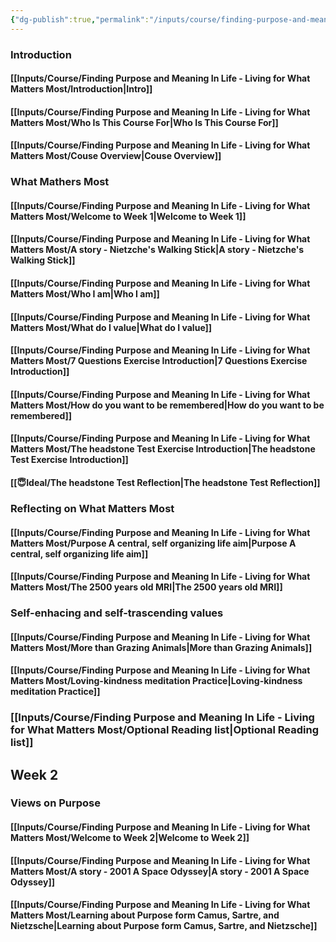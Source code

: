 ```yaml
---
{"dg-publish":true,"permalink":"/inputs/course/finding-purpose-and-meaning-in-life-living-for-what-matters-most/finding-purpose-and-meaning-in-life-living-for-what-matters-most/","tags":["home"]}
---
```


### Introduction
#### [[Inputs/Course/Finding Purpose and Meaning In Life - Living for What Matters Most/Introduction\|Intro]]
#### [[Inputs/Course/Finding Purpose and Meaning In Life - Living for What Matters Most/Who Is This Course For\|Who Is This Course For]]
#### [[Inputs/Course/Finding Purpose and Meaning In Life - Living for What Matters Most/Couse Overview\|Couse Overview]]
### What Mathers Most
#### [[Inputs/Course/Finding Purpose and Meaning In Life - Living for What Matters Most/Welcome to Week 1\|Welcome to Week 1]]
#### [[Inputs/Course/Finding Purpose and Meaning In Life - Living for What Matters Most/A story - Nietzche's Walking Stick\|A story - Nietzche's Walking Stick]]
#### [[Inputs/Course/Finding Purpose and Meaning In Life - Living for What Matters Most/Who I am\|Who I am]]
#### [[Inputs/Course/Finding Purpose and Meaning In Life - Living for What Matters Most/What do I value\|What do I value]]
#### [[Inputs/Course/Finding Purpose and Meaning In Life - Living for What Matters Most/7 Questions Exercise Introduction\|7 Questions Exercise Introduction]]
#### [[Inputs/Course/Finding Purpose and Meaning In Life - Living for What Matters Most/How do you want to be remembered\|How do you want to be remembered]]
#### [[Inputs/Course/Finding Purpose and Meaning In Life - Living for What Matters Most/The headstone Test Exercise Introduction\|The headstone Test Exercise Introduction]]
#### [[😇Ideal/The headstone Test Reflection\|The headstone Test Reflection]]
### Reflecting on What Matters Most
#### [[Inputs/Course/Finding Purpose and Meaning In Life - Living for What Matters Most/Purpose A central, self organizing life aim\|Purpose A central, self organizing life aim]]
#### [[Inputs/Course/Finding Purpose and Meaning In Life - Living for What Matters Most/The 2500 years old MRI\|The 2500 years old MRI]]
### Self-enhacing and self-trascending values
#### [[Inputs/Course/Finding Purpose and Meaning In Life - Living for What Matters Most/More than Grazing Animals\|More than Grazing Animals]]
#### [[Inputs/Course/Finding Purpose and Meaning In Life - Living for What Matters Most/Loving-kindness meditation Practice\|Loving-kindness meditation Practice]]
### [[Inputs/Course/Finding Purpose and Meaning In Life - Living for What Matters Most/Optional Reading list\|Optional Reading list]]

## Week 2
### Views on Purpose
#### [[Inputs/Course/Finding Purpose and Meaning In Life - Living for What Matters Most/Welcome to Week 2\|Welcome to Week 2]]
#### [[Inputs/Course/Finding Purpose and Meaning In Life - Living for What Matters Most/A story - 2001 A Space Odyssey\|A story - 2001 A Space Odyssey]]
#### [[Inputs/Course/Finding Purpose and Meaning In Life - Living for What Matters Most/Learning about Purpose form Camus, Sartre, and Nietzsche\|Learning about Purpose form Camus, Sartre, and Nietzsche]]
